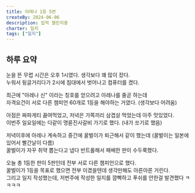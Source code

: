 ```yaml
---
title: 아레나 1등 5번
createBy: 2024-06-06
description: 업적 챌린지중
charter: 일지
tags: ["일지"]
---
```


## 하루 요약

눈을 뜬 무렵 시간은 오후 1시였다. 생각보다 꽤 많이 잤다.  
누워서 뒹글거리다가 2시에 침대에서 벗어나고 컴퓨터를 켰다.

최근에 "아레나 신" 이라는 칭호를 얻으려고 아레나를 줄곧 하는데  
자격요건이 서로 다른 챔피언 60개로 1등을 해야하는 거였다. (생각보다 어려움)

아점은 짜파게티 끓여먹었고, 저녁은 가쪽끼리 삼겹살 먹었는데 아주 맛있었다.  
이번주 일요일에는 다같이 명륜진사갈비 가기로 했다. (내가 쏘기로 했음)

저녁이후에 아레나 계속하고 중간에 꿀벌이가 퇴근해서 같이 했는데 (꿀벌이는 일본에 있어서 빨간날이 다름)  
꿀벌이가 자꾸 취약 뽑는다고 냅다 반트롤해서 패배한 판이 수두룩했다.

오늘 총 1등한 판이 5판인데 전부 서로 다른 챔피언으로 했다.  
꿀벌이가 1등을 목표로 했으면 전부 이겼을텐데 생각만해도 아른아른 거린다.  
그리고 일지 작성했는데, 저번주에 작성한 일지를 깜빡하고 푸쉬를 안한걸 발견했다 ㅋㅋㅋㅋ
